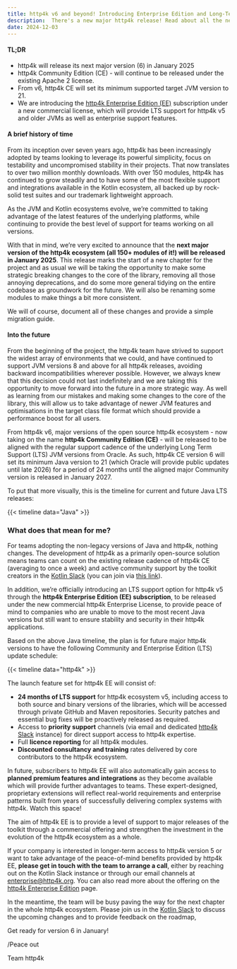 ```yaml
---
title: http4k v6 and beyond! Introducing Enterprise Edition and Long-Term Support
description:  There's a new major http4k release! Read about all the new things the team have been working on for http4k v6.
date: 2024-12-03
---
```


#### TL;DR
- http4k will release its next major version (6) in January 2025
- http4k Community Edition (CE) - will continue to be released under the existing Apache 2 license.
- From v6, http4k CE will set its minimum supported target JVM version to 21.
- We are introducing the [http4k Enterprise Edition (EE)](/enterprise) subscription under a new commercial license, which will provide LTS support for http4k v5 and older JVMs as well as enterprise support features.

#### A brief history of time

From its inception over seven years ago, http4k has been increasingly adopted by teams looking to leverage its powerful simplicity, focus on testability and uncompromised stability in their projects. That now translates to over two million monthly downloads. With over 150 modules, http4k has continued to grow steadily and to have some of the most flexible support and integrations available in the Kotlin ecosystem, all backed up by rock-solid test suites and our trademark lightweight approach.

As the JVM and Kotlin ecosystems evolve, we’re committed to taking advantage of the latest features of the underlying platforms, while continuing to provide the best level of support for teams working on all versions.

With that in mind, we’re very excited to announce that the **next major version of the http4k ecosystem (all 150+ modules of it!) will be released in January 2025**. This release marks the start of a new chapter for the project and as usual we will be taking the opportunity to make some strategic breaking changes to the core of the library, removing all those annoying deprecations, and do some more general tidying on the entire codebase as groundwork for the future. We will also be renaming some modules to make things a bit more consistent.

We will of course, document all of these changes and provide a simple migration guide.

#### Into the future

From the beginning of the project, the http4k team have strived to support the widest array of environments that we could, and have continued to support JVM versions 8 and above for all http4k releases, avoiding backward incompatibilities wherever possible. However, we always knew that this decision could not last indefinitely and we are taking this opportunity to move forward into the future in a more strategic way. As well as learning from our mistakes and making some changes to the core of the library, this will allow us to take advantage of newer JVM features and optimisations in the target class file format which should provide a performance boost for all users.

From http4k v6, major versions of the open source http4k ecosystem - now taking on the name **http4k Community Edition (CE)** - will be released to be aligned with the regular support cadence of the underlying Long Term Support (LTS) JVM versions from Oracle. As such, http4k CE version 6 will set its minimum Java version to 21 (which Oracle will provide public updates until late 2026) for a period of 24 months until the aligned major Community version is released in January 2027.

To put that more visually, this is the timeline for current and future Java LTS releases:

{{< timeline data="Java" >}}

### What does that mean for me?

For teams adopting the non-legacy versions of Java and http4k, nothing changes. The development of http4k as a primarily open-source solution means teams can count on the existing release cadence of http4k CE (averaging to once a week) and active community support by the toolkit creators in the [Kotlin Slack](https://kotlinlang.slack.com) (you can join via [this link](https://surveys.jetbrains.com/s3/kotlin-slack-sign-up)).

In addition, we’re officially introducing an LTS support option for http4k v5 through the **http4k Enterprise Edition (EE) subscription**, to be released under the new commercial http4k Enterprise License, to provide peace of mind to companies who are unable to move to the most recent Java versions but still want to ensure stability and security in their http4k applications.

Based on the above Java timeline, the plan is for future major http4k versions to have the following Community and Enterprise Edition (LTS) update schedule:

{{< timeline data="http4k" >}}

The launch feature set for http4k EE will consist of:

- **24 months of LTS support** for http4k ecosystem v5, including access to both source and binary versions of the libraries, which will be accessed through private GitHub and Maven repositories. Security patches and essential bug fixes will be proactively released as required.
- Access to **priority support** channels (via email and dedicated [http4k Slack](https://http4k.slack.com) instance) for direct support access to http4k expertise.
- Full **licence reporting** for all http4k modules.
- **Discounted consultancy and training** rates delivered by core contributors to the http4k ecosystem.

In future, subscribers to http4k EE will also automatically gain access to **planned premium features and integrations** as they become available which will provide further advantages to teams. These expert-designed, proprietary extensions will reflect real-world requirements and enterprise patterns built from years of successfully delivering complex systems with http4k. Watch this space!

The aim of http4k EE is to provide a level of support to major releases of the toolkit through a commercial offering and strengthen the investment in the evolution of the http4k ecosystem as a whole.

If your company is interested in longer-term access to http4k version 5 or want to take advantage of the peace-of-mind benefits provided by http4k EE, **please get in touch with the team to arrange a call**, either by reaching out on the Kotlin Slack instance or through our email channels at enterprise@http4k.org. You can also read more about the offering on the [http4k Enterprise Edition](/enterprise) page.

In the meantime, the team will be busy paving the way for the next chapter in the whole http4k ecosystem. Please join us in the [Kotlin Slack](https://kotlinlang.slack.com) to discuss the upcoming changes and to provide feedback on the roadmap, 

Get ready for version 6 in January!

/Peace out

Team http4k
